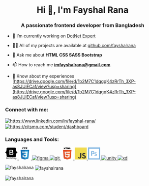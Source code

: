 <h1 align="center">Hi 👋, I'm Fayshal Rana</h1>
<h3 align="center">A passionate frontend developer from Bangladesh</h3>

- 🔭 I’m currently working on [DotNet Expert](new.dotnetexpert.net)

- 👨‍💻 All of my projects are available at [github.com/fayshalrana](github.com/fayshalrana)

- 💬 Ask me about **HTML CSS SASS Bootstrap**

- 📫 How to reach me **imfayshalrana@gmail.com**

- 📄 Know about my experiences [https://drive.google.com/file/d/1b2M7C1dqgqK4zRrTh_3XP-as8JUiECaf/view?usp=sharing](https://drive.google.com/file/d/1b2M7C1dqgqK4zRrTh_3XP-as8JUiECaf/view?usp=sharing)

<h3 align="left">Connect with me:</h3>
<p align="left">
<a href="https://linkedin.com/in/https://www.linkedin.com/in/fayshal-rana/" target="blank"><img align="center" src="https://raw.githubusercontent.com/rahuldkjain/github-profile-readme-generator/master/src/images/icons/Social/linked-in-alt.svg" alt="https://www.linkedin.com/in/fayshal-rana/" height="30" width="40" /></a>
<a href="https://fb.com/https://citsmp.com/student/dashboard" target="blank"><img align="center" src="https://raw.githubusercontent.com/rahuldkjain/github-profile-readme-generator/master/src/images/icons/Social/facebook.svg" alt="https://citsmp.com/student/dashboard" height="30" width="40" /></a>
</p>

<h3 align="left">Languages and Tools:</h3>
<p align="left"> <a href="https://getbootstrap.com" target="_blank" rel="noreferrer"> <img src="https://raw.githubusercontent.com/devicons/devicon/master/icons/bootstrap/bootstrap-plain-wordmark.svg" alt="bootstrap" width="40" height="40"/> </a> <a href="https://www.w3schools.com/css/" target="_blank" rel="noreferrer"> <img src="https://raw.githubusercontent.com/devicons/devicon/master/icons/css3/css3-original-wordmark.svg" alt="css3" width="40" height="40"/> </a> <a href="https://www.figma.com/" target="_blank" rel="noreferrer"> <img src="https://www.vectorlogo.zone/logos/figma/figma-icon.svg" alt="figma" width="40" height="40"/> </a> <a href="https://git-scm.com/" target="_blank" rel="noreferrer"> <img src="https://www.vectorlogo.zone/logos/git-scm/git-scm-icon.svg" alt="git" width="40" height="40"/> </a> <a href="https://www.w3.org/html/" target="_blank" rel="noreferrer"> <img src="https://raw.githubusercontent.com/devicons/devicon/master/icons/html5/html5-original-wordmark.svg" alt="html5" width="40" height="40"/> </a> <a href="https://developer.mozilla.org/en-US/docs/Web/JavaScript" target="_blank" rel="noreferrer"> <img src="https://raw.githubusercontent.com/devicons/devicon/master/icons/javascript/javascript-original.svg" alt="javascript" width="40" height="40"/> </a> <a href="https://www.photoshop.com/en" target="_blank" rel="noreferrer"> <img src="https://raw.githubusercontent.com/devicons/devicon/master/icons/photoshop/photoshop-line.svg" alt="photoshop" width="40" height="40"/> </a> <a href="https://unity.com/" target="_blank" rel="noreferrer"> <img src="https://www.vectorlogo.zone/logos/unity3d/unity3d-icon.svg" alt="unity" width="40" height="40"/> </a> <a href="https://www.adobe.com/products/xd.html" target="_blank" rel="noreferrer"> <img src="https://cdn.worldvectorlogo.com/logos/adobe-xd.svg" alt="xd" width="40" height="40"/> </a> </p>

<p><img align="left" src="https://github-readme-stats.vercel.app/api/top-langs?username=fayshalrana&show_icons=true&locale=en&layout=compact" alt="fayshalrana" /></p>

<p>&nbsp;<img align="center" src="https://github-readme-stats.vercel.app/api?username=fayshalrana&show_icons=true&locale=en" alt="fayshalrana" /></p>

<p><img align="center" src="https://github-readme-streak-stats.herokuapp.com/?user=fayshalrana&" alt="fayshalrana" /></p>
